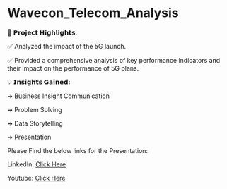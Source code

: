 # Wavecon_Telecom_Analysis

🚀 **𝗣𝗿𝗼𝗷𝗲𝗰𝘁 𝗛𝗶𝗴𝗵𝗹𝗶𝗴𝗵𝘁𝘀**:

✅ Analyzed the impact of the 5G launch.

✅ Provided a comprehensive analysis of key 
performance indicators and their impact on the 
performance of 5G plans.

💡 **𝗜𝗻𝘀𝗶𝗴𝗵𝘁𝘀 𝗚𝗮𝗶𝗻𝗲𝗱:**

➜ Business Insight Communication

➜ Problem Solving

➜ Data Storytelling

➜ Presentation


 Please Find the below links for the Presentation:
 
LinkedIn: [Click Here](https://www.linkedin.com/posts/lohithamada_codebasicsvirtualinternship-codebasics-dataanalytics-activity-7251913433539883008-GJGw?utm_source=share&utm_medium=member_desktop)

Youtube: [Click Here](https://youtu.be/1dOymb5I1LM)
